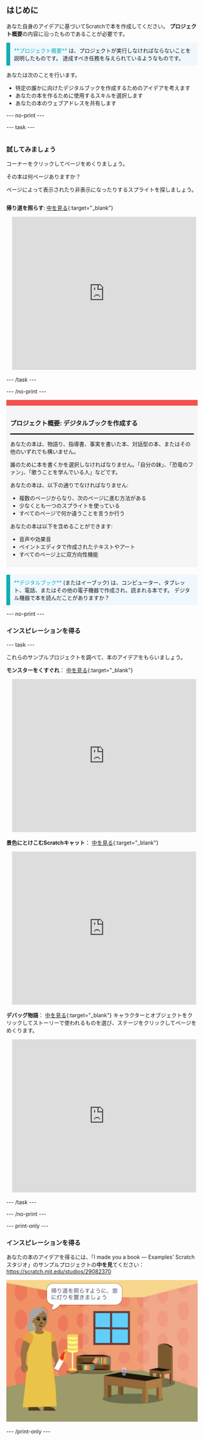 ## はじめに

あなた自身のアイデアに基づいてScratchで本を作成してください。 **プロジェクト概要**の内容に沿ったものであることが必要です。

<p style="border-left: solid; border-width:10px; border-color: #0faeb0; background-color: aliceblue; padding: 10px;">
<span style="color: #0faeb0">**プロジェクト概要**</span> は、プロジェクトが実行しなければならないことを説明したものです。 達成すべき任務を与えられているようなものです。
</p>

あなたは次のことを行います。

+ 特定の誰かに向けたデジタルブックを作成するためのアイデアを考えます
+ あなたの本を作るために使用するスキルを選択します
+ あなたの本のウェブアドレスを共有します

--- no-print ---

--- task ---

<div style="display: flex; flex-wrap: wrap">
<div style="flex-basis: 200px; flex-grow: 1">

### 試してみましょう

コーナーをクリックしてページをめくりましょう。

その本は何ページありますか？

ページによって表示されたり非表示になったりするスプライトを探しましょう。

</div>
<div>

**帰り道を照らす**: [中を見る](https://scratch.mit.edu/projects/631852044/editor){:target="_blank"}
<div class="scratch-preview" style="margin-left: 15px;">
  <iframe allowtransparency="true" width="485" height="402" src="https://scratch.mit.edu/projects/embed/631852044/?autostart=false" frameborder="0"></iframe>
</div>

</div>
</div>

--- /task ---

--- /no-print ---

<div style="border-top: 15px solid #f3524f; background-color: whitesmoke; margin-bottom: 20px; padding: 10px;">

### プロジェクト概要: **デジタルブック**を作成する
<hr style="border-top: 2px solid black;">

あなたの本は、物語り、指導書、事実を書いた本、対話型の本、またはその他のいずれでも構いません。

誰のために本を書くかを選択しなければなりません。「自分の妹」、「恐竜のファン」、「歌うことを学んでいる人」などです。  

あなたの本は、以下の通りでなければなりません:
+ 複数のページからなり、次のページに進む方法がある
+ 少なくとも一つのスプライトを使っている
+ すべてのページで何か違うことを言うか行う

あなたの本は以下を含めることができます:
+ 音声や効果音
+ ペイントエディタで作成されたテキストやアート
+ すべてのページ上に双方向性機能
</div>

<p style="border-left: solid; border-width:10px; border-color: #0faeb0; background-color: aliceblue; padding: 10px;">
<span style="color: #0faeb0">**デジタルブック**</span> (またはイーブック) は、コンピューター、タブレット、電話、またはその他の電子機器で作成され、読まれる本です。 デジタル機器で本を読んだことがありますか？
</p>

--- no-print ---

### インスピレーションを得る

--- task ---

これらのサンプルプロジェクトを調べて、本のアイデアをもらいましょう。

**モンスターをくすぐれ**： [中を見る](https://scratch.mit.edu/projects/631854606/editor){:target="_blank"}
<div class="scratch-preview" style="margin-left: 15px;">
  <iframe allowtransparency="true" width="485" height="402" src="https://scratch.mit.edu/projects/embed/631854606/?autostart=false" frameborder="0"></iframe>
</div>

**景色にとけこむScratchキャット**： [中を見る](https://scratch.mit.edu/projects/631852831/editor){:target="_blank"}
<div class="scratch-preview" style="margin-left: 15px;">
  <iframe allowtransparency="true" width="485" height="402" src="https://scratch.mit.edu/projects/embed/631852831/?autostart=false" frameborder="0"></iframe>
</div>

**デバッグ物語**： [中を見る](https://scratch.mit.edu/projects/631850943/editor){:target="_blank"}
キャラクターとオブジェクトをクリックしてストーリーで使われるものを選び、ステージをクリックしてページをめくります。
<div class="scratch-preview" style="margin-left: 15px;">
  <iframe allowtransparency="true" width="485" height="402" src="https://scratch.mit.edu/projects/embed/631850943/?autostart=false" frameborder="0"></iframe>
</div>

--- /task ---

--- /no-print ---

--- print-only ---

### インスピレーションを得る

あなたの本のアイデアを得るには、「I made you a book — Examples' Scratch スタジオ」のサンプルプロジェクトの**中を見**てください：https://scratch.mit.edu/studios/29082370

![「帰り道を照らす」プロジェクト。](images/showcase_static.png)

--- /print-only ---


